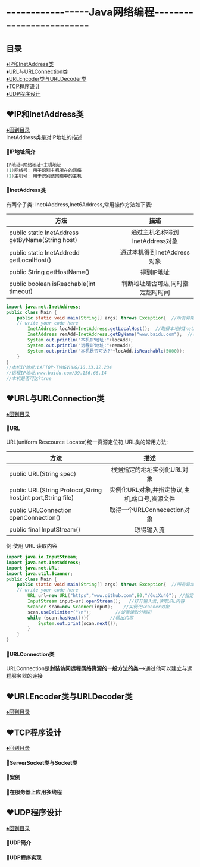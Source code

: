 # -----------------Java网络编程-------------------------
<p id="title"></p>

## 目录
<a href="#p1">:diamonds:IP和InetAddress类</a><br>
<a href="#p2">:diamonds:URL与URLConnection类</a><br>
<a href="#p3">:diamonds:URLEncoder类与URLDecoder类</a><br>
<a href="#p4">:diamonds:TCP程序设计</a><br>
<a href="#p5">:diamonds:UDP程序设计</a><br>
<p id="p1"></p>

## :hearts:IP和InetAddress类
<a href="#title">:spades:回到目录</a><br>
InetAddress类是对IP地址的描述
#### :egg:IP地址简介
```Java
IP地址=网络地址+主机地址
(1)网络号: 用于识别主机所在的网络
(2)主机号: 用于识别该网络中的主机
```
#### :egg:InetAddress类
有两个子类: Inet4Address,Inet6Address,常用操作方法如下表:

方法|描述
---|:--:
public static InetAddress getByName(String host)|通过主机名称得到InetAddress对象
public static InetAddredd getLocalHost()|通过本机得到InetAddress对象
public String getHostName()|得到IP地址
public boolean isReachable(int timeout)|判断地址是否可达,同时指定超时时间

```Java
import java.net.InetAddress;
public class Main {
    public static void main(String[] args) throws Exception{  //所有异常抛出
	// write your code here
        InetAddress locAdd=InetAddress.getLocalHost();  //取得本地的InetAddress对象
        InetAddress remAdd=InetAddress.getByName("www.baidu.com");  //取得远程InetAddress
        System.out.println("本机IP地址:"+locAdd);
        System.out.println("远程IP地址:"+remAdd);
        System.out.println("本机是否可达?"+locAdd.isReachable(5000));
    }
}
//本机IP地址:LAPTOP-TVMGVHHG/10.13.12.234
//远程IP地址:www.baidu.com/39.156.66.14
//本机是否可达?true
```
<p id="p2"></p>

## :hearts:URL与URLConnection类
<a href="#title">:spades:回到目录</a><br>
#### :egg:URL
URL(uniform Rescource Locator)统一资源定位符,URL类的常用方法:

方法|描述
---|:--:
public URL(String spec)|根据指定的地址实例化URL对象
public URL(String Protocol,String host,int port,String file)|实例化URL对象,并指定协议,主机,端口号,资源文件
public URLConnection openConnection()|取得一个URLConnecection对象
public final InputStream()|取得输入流

例:使用 URL 读取内容
```Java
import java.io.InputStream;
import java.net.InetAddress;
import java.net.URL;
import java.util.Scanner;
public class Main {
    public static void main(String[] args) throws Exception{  //所有异常抛出
	// write your code here
        URL url=new URL("https","www.github.com",80,"/GuiXu40"); //指定操作的URL
        InputStream input=url.openStream();   //打开输入流,读取URL内容
        Scanner scan=new Scanner(input);    //实例化Scanner对象
        scan.useDelimiter("\n");         //设置读取分隔符
        while (scan.hasNext()){        //输出内容
            System.out.print(scan.next());
        }
    }
}
```
#### :egg:URLConnection类
URLConnection是**封装访问远程网络资源的一般方法的类**-->通过他可以建立与远程服务器的连接
<p id="p3"></p>

## :hearts:URLEncoder类与URLDecoder类
<a href="#title">:spades:回到目录</a><br>
<p id="p4"></p>

## :hearts:TCP程序设计
<a href="#title">:spades:回到目录</a><br>
#### :egg:ServerSocket类与Socket类
#### :egg:案例
#### :egg:在服务器上应用多线程
<p id="p5"></p>

## :hearts:UDP程序设计
<a href="#title">:spades:回到目录</a><br>
#### :egg:UDP简介
#### :egg:UDP程序实现
